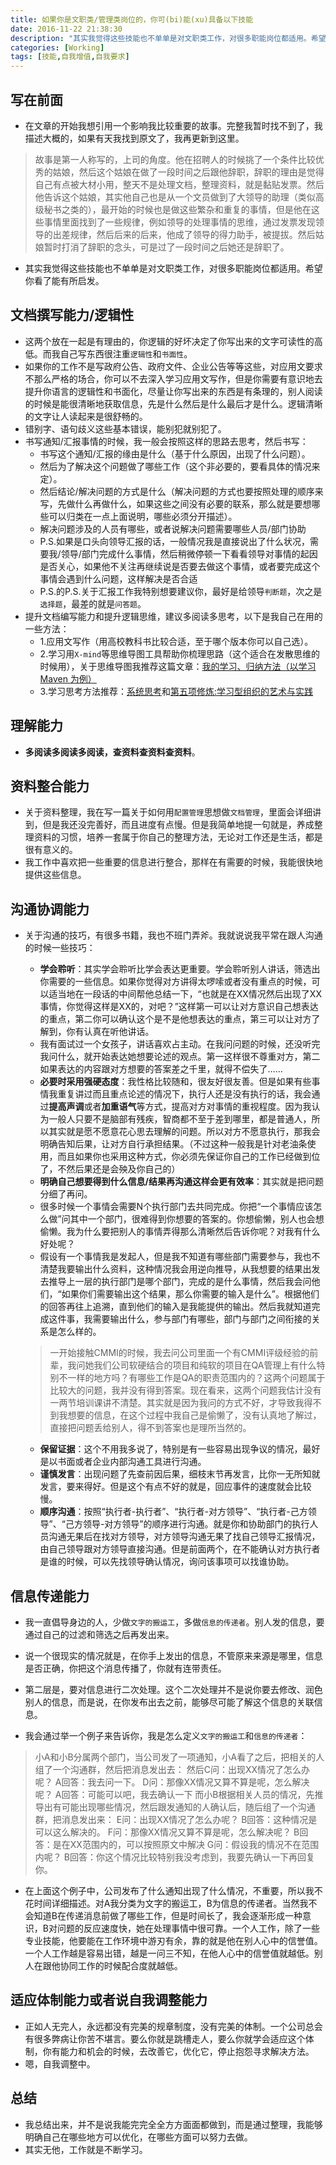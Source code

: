 ```yaml
---
title: 如果你是文职类/管理类岗位的，你可(bi)能(xu)具备以下技能
date: 2016-11-22 21:38:30
description: "其实我觉得这些技能也不单单是对文职类工作，对很多职能岗位都适用。希望你看了能有所启发"
categories: [Working]
tags: [技能,自我增值,自我要求]
---
```



<!-- more -->


## 写在前面

- 在文章的开始我想引用一个影响我比较重要的故事。完整我暂时找不到了，我描述大概的，如果有天我找到原文了，我再更新到这里。 

> 故事是第一人称写的，上司的角度。他在招聘人的时候挑了一个条件比较优秀的姑娘，然后这个姑娘在做了一段时间之后跟他辞职，辞职的理由是觉得自己有点被大材小用，整天不是处理文档，整理资料，就是黏贴发票。然后他告诉这个姑娘，其实他自己也是从一个文员做到了大领导的助理（类似高级秘书之类的），最开始的时候也是做这些繁杂和重复的事情，但是他在这些事情里面找到了一些规律，例如领导的处理事情的思维，通过发票发现领导的出差规律，然后后来的后来，他成了领导的得力助手，被提拔。然后姑娘暂时打消了辞职的念头，可是过了一段时间之后她还是辞职了。

- 其实我觉得这些技能也不单单是对文职类工作，对很多职能岗位都适用。希望你看了能有所启发。

## 文档撰写能力/逻辑性

- 这两个放在一起是有理由的，你逻辑的好坏决定了你写出来的文字可读性的高低。而我自己写东西很注重`逻辑性`和`书面性`。
- 如果你的工作不是写政府公告、政府文件、企业公告等等这些，对应用文要求不那么严格的场合，你可以不去深入学习应用文写作，但是你需要有意识地去提升你语言的逻辑性和书面化，尽量让你写出来的东西是有条理的，别人阅读的时候是能很清晰地获取信息，先是什么然后是什么最后才是什么。逻辑清晰的文字让人读起来是很舒畅的。
- 错别字、语句歧义这些基本错误，能别犯就别犯了。
- 书写通知/汇报事情的时候，我一般会按照这样的思路去思考，然后书写：
	- 书写这个通知/汇报的缘由是什么（基于什么原因，出现了什么问题）。
	- 然后为了解决这个问题做了哪些工作（这个非必要的，要看具体的情况来定）。
	- 然后结论/解决问题的方式是什么（解决问题的方式也要按照处理的顺序来写，先做什么再做什么，如果这些之间没有必要的联系，那么就是要想哪些可以归类在一点上面说明，哪些必须分开描述）。
	- 解决问题涉及的人员有哪些，或者说解决问题需要哪些人员/部门协助
	- P.S.如果是口头向领导汇报的话，一般情况我是直接说出了什么状况，需要我/领导/部门完成什么事情，然后稍微停顿一下看看领导对事情的起因是否关心，如果他不关注再继续说是否要去做这个事情，或者要完成这个事情会遇到什么问题，这样解决是否合适
	- P.S.的P.S.关于汇报工作我特别想要建议你，最好是给领导`判断题`，次之是`选择题`，最差的就是`问答题`。
- 提升文档编写能力和提升逻辑思维，建议多阅读多思考，以下是我自己在用的一些方法：
	- 1.应用文写作（用高校教科书比较合适，至于哪个版本你可以自己选）。
	- 2.学习用`X-mind`等思维导图工具帮助你梳理思路（这个适合在发散思维的时候用），关于思维导图我推荐这篇文章：[我的学习、归纳方法（以学习 Maven 为例）](http://code.youmeek.com/2016/03/07/2016/02/My-Learning-Way/)
	- 3.学习思考方法推荐：[系统思考](https://www.amazon.cn/3/dp/B00MO118L8/ref=sr_1_1?ie=UTF8&qid=1479785833&sr=8-1&keywords=%E7%B3%BB%E7%BB%9F%E6%80%9D%E8%80%83)和[第五项修炼:学习型组织的艺术与实践](https://www.amazon.cn/%E7%AC%AC%E4%BA%94%E9%A1%B9%E4%BF%AE%E7%82%BC-%E5%AD%A6%E4%B9%A0%E5%9E%8B%E7%BB%84%E7%BB%87%E7%9A%84%E8%89%BA%E6%9C%AF%E4%B8%8E%E5%AE%9E%E8%B7%B5-%E5%BD%BC%E5%BE%97%C2%B7%E5%9C%A3%E5%90%89/dp/B0080BKVTQ/ref=sr_1_14?ie=UTF8&qid=1479785833&sr=8-14&keywords=%E7%B3%BB%E7%BB%9F%E6%80%9D%E8%80%83)
                             
## 理解能力

- **多阅读多阅读多阅读，查资料查资料查资料**。

## 资料整合能力

- 关于资料整理，我在写一篇关于如何用`配置管理`思想做`文档管理`，里面会详细讲到，但是我还没完善好，而且进度有点慢。但是我简单地提一句就是，养成整理资料的习惯，培养一套属于你自己的整理方法，无论对工作还是生活，都是很有意义的。
- 我工作中喜欢把一些重要的信息进行整合，那样在有需要的时候，我能很快地提供这些信息。

## 沟通协调能力

- 关于沟通的技巧，有很多书籍，我也不班门弄斧。我就说说我平常在跟人沟通的时候一些技巧：
	- **学会聆听**：其实学会聆听比学会表达更重要。学会聆听别人讲话，筛选出你需要的一些信息。如果你觉得对方讲得太啰嗦或者没有重点的时候，可以适当地在一段话的中间帮他总结一下，“也就是在XX情况然后出现了XX事情，你觉得这样是XX的，对吧？”这样第一可以让对方意识自己想表达的重点，第二你可以确认这个是不是他想表达的重点，第三可以让对方了解到，你有认真在听他讲话。
	- 我有面试过一个女孩子，讲话喜欢占主动。在我问问题的时候，还没听完我问什么，就开始表达她想要论述的观点。第一这样很不尊重对方，第二如果表达的内容跟对方想要的答案差之千里，就得不偿失了……
	- **必要时采用强硬态度**：我性格比较随和，很友好很友善。但是如果有些事情我重复讲过而且重点论述的情况下，执行人还是没有执行的话，我会通过**提高声调**或者**加重语气**等方式，提高对方对事情的重视程度。因为我认为一般人只要不是脑部有残疾，智商都不至于差到哪里，都是普通人，所以其实就是愿不愿意花心思去理解的问题。所以对方不愿意执行，那我会明确告知后果，让对方自行承担结果。（不过这种一般我是针对老油条使用，而且如果你也采用这种方式，你必须先保证你自己的工作已经做到位了，不然后果还是会殃及你自己的）
	- **明确自己想要得到什么信息/结果再沟通这样会更有效率**：其实就是把问题分细了再问。
	- 很多时候一个事情会需要N个执行部门去共同完成。你把“一个事情应该怎么做”问其中一个部门，很难得到你想要的答案的。你想偷懒，别人也会想偷懒。我为什么要把别人的事情弄得那么清晰然后告诉你呢？对我有什么好处呢？
	- 假设有一个事情我是发起人，但是我不知道有哪些部门需要参与，我也不清楚我要输出什么资料，这种情况我会用逆向推导，从我想要的结果出发去推导上一层的执行部门是哪个部门，完成的是什么事情，然后我会问他们，“如果你们需要输出这个结果，那么你需要的输入是什么”。根据他们的回答再往上追溯，直到他们的输入是我能提供的输出。然后我就知道完成这件事，我需要输出什么，参与部门有哪些，部门与部门之间衔接的关系是怎么样的。
	
    >一开始接触CMMI的时候，我去问公司里面一个有CMMI评级经验的前辈，我问她我们公司软硬结合的项目和纯软的项目在QA管理上有什么特别不一样的地方吗？有哪些工作是QA的职责范围内的？这两个问题属于比较大的问题，我并没有得到答案。现在看来，这两个问题我估计没有一两节培训课讲不清楚。其实就是因为我问的方式不好，才导致我得不到我想要的信息，在这个过程中我自己是偷懒了，没有认真地了解过，直接把问题丢给别人，得不到答案也是理所当然的。
    
	- **保留证据**：这个不用我多说了，特别是有一些容易出现争议的情况，最好是以书面或者企业内部沟通工具进行沟通。
	- **谨慎发言**：出现问题了先查前因后果，细枝末节再发言，比你一无所知就发言，要来得好。但是这个有点不好的就是，回应事件的速度就会比较慢。
	- **顺序沟通**：按照“执行者-执行者”、“执行者-对方领导”、“执行者-己方领导”、“己方领导-对方领导”的顺序进行沟通。就是你和协助部门的执行人员沟通无果后在找对方领导，对方领导沟通无果了找自己领导汇报情况，由自己领导跟对方领导直接沟通。但是前面两个，在不能确认对方执行者是谁的时候，可以先找领导确认情况，询问该事项可以找谁协助。

## 信息传递能力

- 我一直倡导身边的人，少做`文字的搬运工`，多做`信息的传递者`。别人发的信息，要通过自己的过滤和筛选之后再发出来。
- 说一个很现实的情况就是，在你手上发出的信息，不管原来来源是哪里，信息是否正确，你把这个消息传播了，你就有连带责任。
- 第二层是，要对信息进行二次处理。这个二次处理并不是说你要去修改、润色别人的信息，而是说，在你发布出去之前，能够尽可能了解这个信息的关联信息。

- 我会通过举一个例子来告诉你，我是怎么定义`文字的搬运工`和`信息的传递者`：
> 小A和小B分属两个部门，当公司发了一项通知，小A看了之后，把相关的人组了一个沟通群，然后把消息发出去：
> 然后C问：出现XX情况了怎么办呢？
> A回答：我去问一下。
> D问：那像XX情况又算不算是呢，怎么解决呢？
> A回答：可能可以吧，我去确认一下
> 而小B根据相关人员的情况，先推导出有可能出现哪些情况，然后跟发通知的人确认后，随后组了一个沟通群，把消息发出来：
> E问：出现XX情况了怎么办呢？
> B回答：这种情况是可以这么解决的。
> F问：那像XX情况又算不算是呢，怎么解决呢？
> B回答：是在XX范围内的，可以按照原文中解决
> G问：假设我的情况不在范围内呢？
> B回答：你这个情况比较特别我没考虑到，我要先确认一下再回复你。

- 在上面这个例子中，公司发布了什么通知出现了什么情况，不重要，所以我不花时间详细描述。对A我分类为文字的搬运工，B为信息的传递者。当然我不会知道B在传递消息前做了哪些工作，但是时间长了，我会逐渐形成一种意识，B对问题的反应速度快，她在处理事情中很可靠。一个人工作，除了一些专业技能，他要能在工作环境中游刃有余，靠的就是他在别人心中的信誉值。一个人工作越是容易出错，越是一问三不知，在他人心中的信誉值就越低。别人在跟他协同工作的时候配合度就越低。

## 适应体制能力或者说自我调整能力

- 正如人无完人，永远都没有完美的规章制度，没有完美的体制。一个公司总会有很多弊病让你苦不堪言。要么你就是跳槽走人，要么你就学会适应这个体制，你有能力和机会的时候，去改善它，优化它，停止抱怨寻求解决方法。
- 嗯，自我调整中。

## 总结

- 我总结出来，并不是说我能完完全全方方面面都做到，而是通过整理，我能够明确自己在哪些地方可以优化，在哪些方面可以努力去做。
- 其实无他，工作就是不断学习。 
